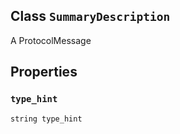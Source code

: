 

## Class  `SummaryDescription` 
A ProtocolMessage



## Properties


###  `type_hint` 
 `string type_hint` 

